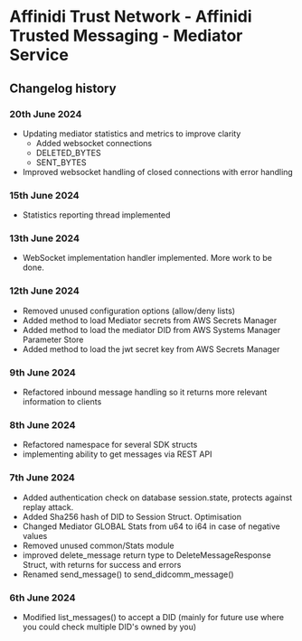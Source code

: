 # Affinidi Trust Network - Affinidi Trusted Messaging - Mediator Service

## Changelog history

### 20th June 2024

* Updating mediator statistics and metrics to improve clarity
  * Added websocket connections
  * DELETED_BYTES
  * SENT_BYTES
* Improved websocket handling of closed connections with error handling

### 15th June 2024

* Statistics reporting thread implemented

### 13th June 2024

* WebSocket implementation handler implemented. More work to be done.

### 12th June 2024

* Removed unused configuration options (allow/deny lists)
* Added method to load Mediator secrets from AWS Secrets Manager
* Added method to load the mediator DID from AWS Systems Manager Parameter Store
* Added method to load the jwt secret key from AWS Secrets Manager

### 9th June 2024

* Refactored inbound message handling so it returns more relevant information to clients

### 8th June 2024

* Refactored namespace for several SDK structs
* implementing ability to get messages via REST API

### 7th June 2024

* Added authentication check on database session.state, protects against replay attack.
* Added Sha256 hash of DID to Session Struct. Optimisation
* Changed Mediator GLOBAL Stats from u64 to i64 in case of negative values
* Removed unused common/Stats module
* improved delete_message return type to DeleteMessageResponse Struct, with returns for success and errors
* Renamed send_message() to send_didcomm_message()

### 6th June 2024

* Modified list_messages() to accept a DID (mainly for future use where you could check multiple DID's owned by you)
